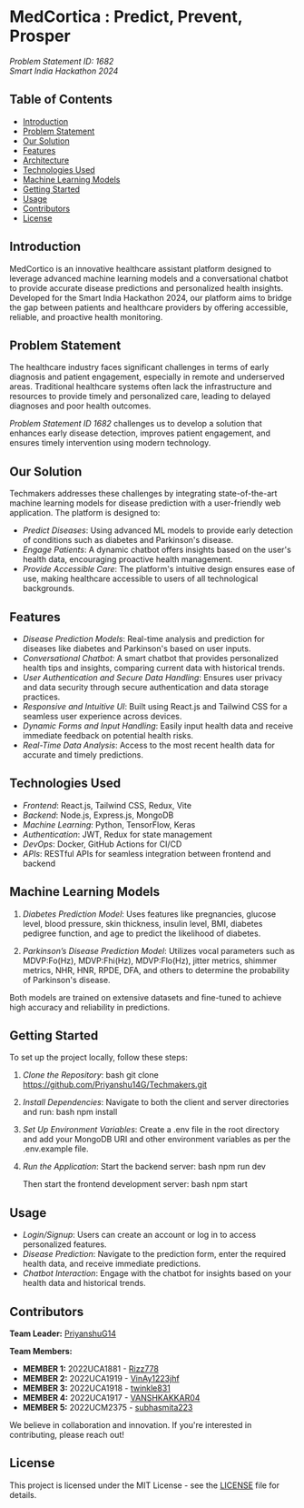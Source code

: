 # MedCortica : Predict, Prevent, Prosper

*Problem Statement ID: 1682*  
*Smart India Hackathon 2024*

## Table of Contents

- [Introduction](#introduction)
- [Problem Statement](#problem-statement)
- [Our Solution](#our-solution)
- [Features](#features)
- [Architecture](#architecture)
- [Technologies Used](#technologies-used)
- [Machine Learning Models](#machine-learning-models)
- [Getting Started](#getting-started)
- [Usage](#usage)
- [Contributors](#contributors)
- [License](#license)

## Introduction

MedCortico is an innovative healthcare assistant platform designed to leverage advanced machine learning models and a conversational chatbot to provide accurate disease predictions and personalized health insights. Developed for the Smart India Hackathon 2024, our platform aims to bridge the gap between patients and healthcare providers by offering accessible, reliable, and proactive health monitoring.

## Problem Statement

The healthcare industry faces significant challenges in terms of early diagnosis and patient engagement, especially in remote and underserved areas. Traditional healthcare systems often lack the infrastructure and resources to provide timely and personalized care, leading to delayed diagnoses and poor health outcomes.

*Problem Statement ID 1682* challenges us to develop a solution that enhances early disease detection, improves patient engagement, and ensures timely intervention using modern technology.

## Our Solution

Techmakers addresses these challenges by integrating state-of-the-art machine learning models for disease prediction with a user-friendly web application. The platform is designed to:
- *Predict Diseases*: Using advanced ML models to provide early detection of conditions such as diabetes and Parkinson's disease.
- *Engage Patients*: A dynamic chatbot offers insights based on the user's health data, encouraging proactive health management.
- *Provide Accessible Care*: The platform's intuitive design ensures ease of use, making healthcare accessible to users of all technological backgrounds.

## Features

- *Disease Prediction Models*: Real-time analysis and prediction for diseases like diabetes and Parkinson's based on user inputs.
- *Conversational Chatbot*: A smart chatbot that provides personalized health tips and insights, comparing current data with historical trends.
- *User Authentication and Secure Data Handling*: Ensures user privacy and data security through secure authentication and data storage practices.
- *Responsive and Intuitive UI*: Built using React.js and Tailwind CSS for a seamless user experience across devices.
- *Dynamic Forms and Input Handling*: Easily input health data and receive immediate feedback on potential health risks.
- *Real-Time Data Analysis*: Access to the most recent health data for accurate and timely predictions.


## Technologies Used

- *Frontend*: React.js, Tailwind CSS, Redux, Vite
- *Backend*: Node.js, Express.js, MongoDB
- *Machine Learning*: Python, TensorFlow, Keras
- *Authentication*: JWT, Redux for state management
- *DevOps*: Docker, GitHub Actions for CI/CD
- *APIs*: RESTful APIs for seamless integration between frontend and backend

## Machine Learning Models

1. *Diabetes Prediction Model*: Uses features like pregnancies, glucose level, blood pressure, skin thickness, insulin level, BMI, diabetes pedigree function, and age to predict the likelihood of diabetes.
   
2. *Parkinson’s Disease Prediction Model*: Utilizes vocal parameters such as MDVP:Fo(Hz), MDVP:Fhi(Hz), MDVP:Flo(Hz), jitter metrics, shimmer metrics, NHR, HNR, RPDE, DFA, and others to determine the probability of Parkinson's disease.

Both models are trained on extensive datasets and fine-tuned to achieve high accuracy and reliability in predictions.

## Getting Started

To set up the project locally, follow these steps:

1. *Clone the Repository*:
   bash
   git clone https://github.com/Priyanshu14G/Techmakers.git
   
2. *Install Dependencies*:
   Navigate to both the client and server directories and run:
   bash
   npm install
   
3. *Set Up Environment Variables*:
   Create a .env file in the root directory and add your MongoDB URI and other environment variables as per the .env.example file.

4. *Run the Application*:
   Start the backend server:
   bash
   npm run dev
   
   Then start the frontend development server:
   bash
   npm start
   

## Usage

- *Login/Signup*: Users can create an account or log in to access personalized features.
- *Disease Prediction*: Navigate to the prediction form, enter the required health data, and receive immediate predictions.
- *Chatbot Interaction*: Engage with the chatbot for insights based on your health data and historical trends.

## Contributors

**Team Leader:** [PriyanshuG14](https://github.com/Priyanshu14G)

**Team Members:**
- **MEMBER 1:** 2022UCA1881 - [Rizz778](https://github.com/Rizz778)
- **MEMBER 2:** 2022UCA1919 - [VinAy1223jhf](https://github.com/VinAy1223jhf)
- **MEMBER 3:** 2022UCA1918 - [twinkle831](https://github.com/twinkle831)
- **MEMBER 4:** 2022UCA1917 - [VANSHKAKKAR04](https://github.com/VANSHKAKKAR04)
- **MEMBER 5:** 2022UCM2375 - [subhasmita223](https://github.com/subhasmita223)

We believe in collaboration and innovation. If you're interested in contributing, please reach out!

## License

This project is licensed under the MIT License - see the [LICENSE](LICENSE) file for details.

